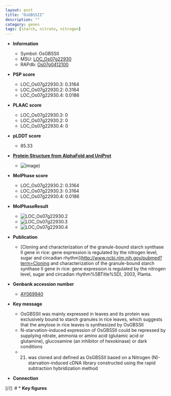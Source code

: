 ```yaml
---
layout: post
title: "OsGBSSII"
description: ""
category: genes
tags: [starch, nitrate, nitrogen]
---
```


* **Information**  
    + Symbol: OsGBSSII  
    + MSU: [LOC_Os07g22930](http://rice.plantbiology.msu.edu/cgi-bin/ORF_infopage.cgi?orf=LOC_Os07g22930)  
    + RAPdb: [Os07g0412100](http://rapdb.dna.affrc.go.jp/viewer/gbrowse_details/irgsp1?name=Os07g0412100)  

* **PSP score**  
    + LOC_Os07g22930.3: 0.3164 
    + LOC_Os07g22930.2: 0.3164 
    + LOC_Os07g22930.4: 0.0186 

* **PLAAC score**  
    + LOC_Os07g22930.3: 0 
    + LOC_Os07g22930.2: 0 
    + LOC_Os07g22930.4: 0 

* **pLDDT score**
    + 85.33

* **[Protein Structure from AlphaFold and UniProt](https://www.uniprot.org/uniprotkb/Q8GTK0/entry#structure)**
    + ![image](https://ricepsp.github.io/images/Q8/AF-Q8GTK0-F1.png))

* **MolPhase score**
    + LOC_Os07g22930.2: 0.3164
    + LOC_Os07g22930.3: 0.3164
    + LOC_Os07g22930.4: 0.0186

* **MolPhaseResult**
    + ![LOC_Os07g22930.2](https://ricepsp.github.io/pictures/LOC_Os07g/LOC_Os07g22930.2.png)
    + ![LOC_Os07g22930.3](https://ricepsp.github.io/pictures/LOC_Os07g/LOC_Os07g22930.3.png)
    + ![LOC_Os07g22930.4](https://ricepsp.github.io/pictures/LOC_Os07g/LOC_Os07g22930.4.png)

* **Publication**  
    + [Cloning and characterization of the granule-bound starch synthase II gene in rice: gene expression is regulated by the nitrogen level, sugar and circadian rhythm](http://www.ncbi.nlm.nih.gov/pubmed?term=Cloning and characterization of the granule-bound starch synthase II gene in rice: gene expression is regulated by the nitrogen level, sugar and circadian rhythm%5BTitle%5D), 2003, Planta.

* **Genbank accession number**  
    + [AY069940](http://www.ncbi.nlm.nih.gov/nuccore/AY069940)

* **Key message**  
    + OsGBSSII was mainly expressed in leaves and its protein was exclusively bound to starch granules in rice leaves, which suggests that the amylose in rice leaves is synthesized by OsGBSSII
    + N-starvation-induced expression of OsGBSSII could be repressed by supplying nitrate, ammonia or amino acid (glutamic acid or glutamine), glucosamine (an inhibitor of hexokinase) or dark conditions
    + 21) was cloned and defined as OsGBSSII based on a Nitrogen (N)-starvation-induced cDNA library constructed using the rapid subtraction hybridization method

* **Connection**  

[//]: # * **Key figures**  



